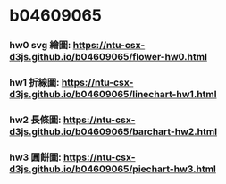 # b04609065
### hw0 svg 繪圖: <https://ntu-csx-d3js.github.io/b04609065/flower-hw0.html>
### hw1 折線圖: <https://ntu-csx-d3js.github.io/b04609065/linechart-hw1.html>
### hw2 長條圖: <https://ntu-csx-d3js.github.io/b04609065/barchart-hw2.html>
### hw3 圓餅圖: <https://ntu-csx-d3js.github.io/b04609065/piechart-hw3.html>
